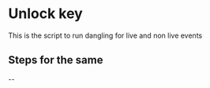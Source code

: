 # Unlock key
This is the script to run dangling for live and non live events

## Steps for the same
--
